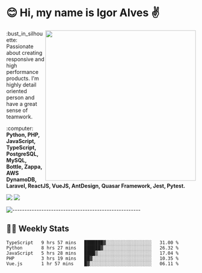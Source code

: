 # :blush: Hi, my name is Igor Alves :v:

<img src="https://github-readme-stats.vercel.app/api?username=iguit0&show_icons=true&include_all_commits=true&count_private=true&theme=highcontrast" min-width="400px" max-width="400px" width="400px" align="right" />

<p align="left"> 
  :bust_in_silhouette: Passionate about creating responsive and high performance products.
  I'm highly detail oriented person and have a great sense of teamwork.
</p>

<p align="left">
  :computer: <strong>Python, PHP, JavaScript, TypeScript, PostgreSQL, MySQL, Bottle, Zappa, AWS DynamoDB, Laravel, ReactJS, VueJS, AntDesign, Quasar Framework, Jest, Pytest.</strong>
</p>

<p align="left">
  <a href="https://www.linkedin.com/in/igor-lucio-alves" target="_blank" rel="noopener noreferrer" alt="LinkedIn">
  <img src="https://img.shields.io/badge/LinkedIn-0077B5?style=for-the-badge&logo=linkedin&logoColor=white" /></a>

  <a href="https://t.me/iguit0" target="_blank" rel="noopener noreferrer" alt="Telegram">
  <img src="https://img.shields.io/badge/Telegram-2CA5E0?style=for-the-badge&logo=telegram&logoColor=white" /></a>
</p>

![-----------------------------------------------------](https://raw.githubusercontent.com/andreasbm/readme/master/assets/lines/aqua.png)

## :man_technologist: Weekly Stats
<!--START_SECTION:waka-->
```text
TypeScript   9 hrs 57 mins   ███████▓░░░░░░░░░░░░░░░░░   31.00 % 
Python       8 hrs 27 mins   ██████▓░░░░░░░░░░░░░░░░░░   26.32 % 
JavaScript   5 hrs 28 mins   ████▒░░░░░░░░░░░░░░░░░░░░   17.04 % 
PHP          3 hrs 19 mins   ██▓░░░░░░░░░░░░░░░░░░░░░░   10.35 % 
Vue.js       1 hr 57 mins    █▓░░░░░░░░░░░░░░░░░░░░░░░   06.11 % 
```
<!--END_SECTION:waka-->
